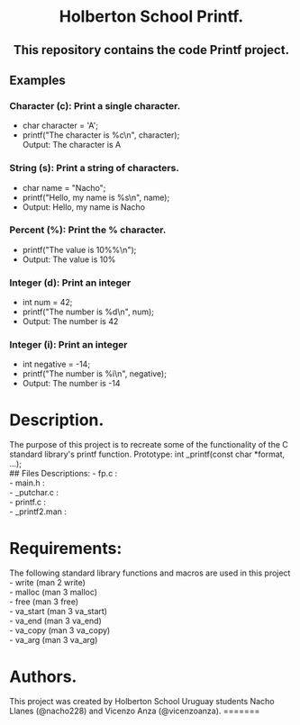 <h1 align="center"> Holberton School Printf.</h1>
<h2 align="center">This repository contains the code Printf project.</h2>

## Examples 
### Character (c): Print a single character. <br>
- char character = 'A'; <br>
- printf("The character is %c\n", character);<br>
 Output: The character is A <br>
### String (s): Print a string of characters. <br>
- char name = "Nacho";<br>
- printf("Hello, my name is %s\n", name);<br>
- Output: Hello, my name is Nacho <br>
### Percent (%): Print the % character. <br>
- printf("The value is 10%%\n");<br>
- Output: The value is 10% <br>
### Integer (d): Print an integer <br>
- int num = 42;<br>
- printf("The number is %d\n", num);<br>
- Output: The number is 42 <br>
### Integer (i): Print an integer <br>
- int negative = -14;<br>
- printf("The number is %i\n", negative);<br>
- Output: The number is -14 <br>

<h1> Description. </h1>
The purpose of this project is to recreate some of the functionality of the C standard library's printf function. Prototype: int _printf(const char *format, ...); <br>
## Files Descriptions: 
- fp.c :       <br>
- main.h :     <br>
- _putchar.c : <br>
- printf.c :   <br>
- _printf2.man : <br>

<h1> Requirements:</h1>
The following standard library functions and macros are used in this project <br> 
- write (man 2 write) <br>
- malloc (man 3 malloc) <br>
- free (man 3 free) <br>
- va_start (man 3 va_start) <br>
- va_end (man 3 va_end) <br>
- va_copy (man 3 va_copy) <br>
- va_arg (man 3 va_arg) <br>
<h1> Authors. </h1>
This project was created by Holberton School Uruguay students Nacho Llanes (@nacho228) and Vicenzo Anza (@vicenzoanza).
=======
